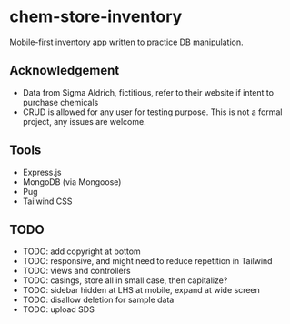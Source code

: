 # chem-store-inventory

Mobile-first inventory app written to practice DB manipulation.

## Acknowledgement

- Data from Sigma Aldrich, fictitious, refer to their website if intent to
  purchase chemicals
- CRUD is allowed for any user for testing purpose. This is not a formal
  project, any issues are welcome.

## Tools

- Express.js
- MongoDB (via Mongoose)
- Pug
- Tailwind CSS

## TODO

- TODO: add copyright at bottom
- TODO: responsive, and might need to reduce repetition in Tailwind
- TODO: views and controllers
- TODO: casings, store all in small case, then capitalize?
- TODO: sidebar hidden at LHS at mobile, expand at wide screen
- TODO: disallow deletion for sample data
- TODO: upload SDS
